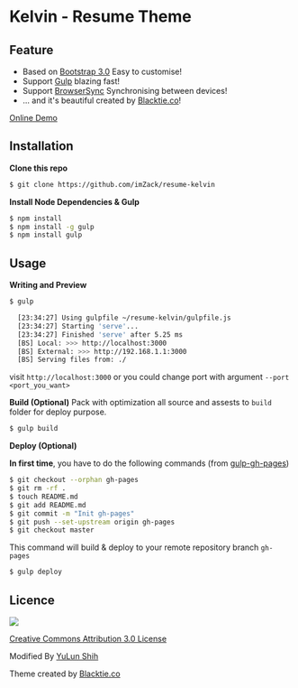 Kelvin - Resume Theme
=====================

Feature
-------
- Based on [Bootstrap 3.0]() Easy to customise!
- Support [Gulp](gulpjs.com)  blazing fast!
- Support [BrowserSync](http://www.browsersync.io/) Synchronising between devices!
- ... and it's beautiful created by [Blacktie.co](http://blacktie.co)!

[Online Demo]()



Installation
------------
**Clone this repo**
```bash
$ git clone https://github.com/imZack/resume-kelvin
```

**Install Node Dependencies & Gulp**
```bash
$ npm install
$ npm install -g gulp
$ npm install gulp
```


Usage
-----
**Writing and Preview**

```bash
$ gulp

  [23:34:27] Using gulpfile ~/resume-kelvin/gulpfile.js
  [23:34:27] Starting 'serve'...
  [23:34:27] Finished 'serve' after 5.25 ms
  [BS] Local: >>> http://localhost:3000
  [BS] External: >>> http://192.168.1.1:3000
  [BS] Serving files from: ./

```
visit `http://localhost:3000` or you could change port with argument `--port <port_you_want>`

**Build (Optional)**
Pack with optimization all source and assests to `build` folder for deploy purpose.

```bash
$ gulp build
```

**Deploy (Optional)**

**In first time**, you have to do the following commands (from [gulp-gh-pages](https://github.com/rowoot/gulp-gh-pages#usage))

```bash
$ git checkout --orphan gh-pages
$ git rm -rf .
$ touch README.md
$ git add README.md
$ git commit -m "Init gh-pages"
$ git push --set-upstream origin gh-pages
$ git checkout master
```

This command will build & deploy to your remote repository branch `gh-pages` 

```bash
$ gulp deploy
```


Licence
-------
![](https://i.creativecommons.org/l/by/3.0/88x31.png)

[Creative Commons Attribution 3.0 License](http://creativecommons.org/licenses/by/3.0/)

Modified By [YuLun Shih](http://yulun.me)

Theme created by [Blacktie.co](http://blacktie.co)
